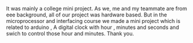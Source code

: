 It was mainly a college mini project. As we, me and my teammate are from eee background, all of our project was hardware based. But in the microprocessor and interfacing course we made a mini project which is related to arduino , A digital clock with hour , minutes and seconds and swich to control those hour and minutes. Thank you.

